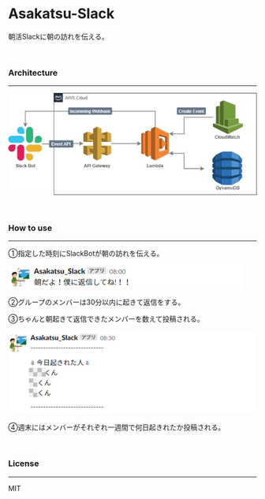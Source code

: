 # Asakatsu-Slack
朝活Slackに朝の訪れを伝える。

<br>

### Architecture
---
![Asakatsu_slack_architecure](./img/Asakatsu_slack_architecture.jpg)

<br>

### How to use
---
①指定した時刻にSlackBotが朝の訪れを伝える。

![Asakatsu_wake_up](./img/Asakatsu_wake_up.png)

②グループのメンバーは30分以内に起きて返信をする。

③ちゃんと朝起きて返信できたメンバーを数えて投稿される。

![Asakatsu_day_check](./img/Asakatsu_day_check.png)

④週末にはメンバーがそれぞれ一週間で何日起きれたか投稿される。

<br>

### License
---
MIT
